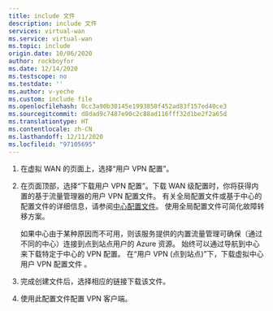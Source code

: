 ```yaml
---
title: include 文件
description: include 文件
services: virtual-wan
ms.service: virtual-wan
ms.topic: include
origin.date: 10/06/2020
author: rockboyfor
ms.date: 12/14/2020
ms.testscope: no
ms.testdate: ''
ms.author: v-yeche
ms.custom: include file
ms.openlocfilehash: 0cc3a90b30145e1993850f452ad83f157ed40ce3
ms.sourcegitcommit: d8dad9c7487e90c2c88ad116fff32d1be2f2a65d
ms.translationtype: HT
ms.contentlocale: zh-CN
ms.lasthandoff: 12/11/2020
ms.locfileid: "97105695"
---
```

1. 在虚拟 WAN 的页面上，选择“用户 VPN 配置”。
1. 在页面顶部，选择“下载用户 VPN 配置”。下载 WAN 级配置时，你将获得内置的基于流量管理器的用户 VPN 配置文件。 有关全局配置文件或基于中心的配置文件的详细信息，请参阅[中心配置文件](../articles/virtual-wan/global-hub-profile.md)。 使用全局配置文件可简化故障转移方案。

   如果中心由于某种原因而不可用，则该服务提供的内置流量管理可确保（通过不同的中心）连接到点到站点用户的 Azure 资源。 始终可以通过导航到中心来下载特定于中心的 VPN 配置。 在“用户 VPN (点到站点)”下，下载虚拟中心用户 VPN 配置文件 。
1. 完成创建文件后，选择相应的链接下载该文件。
1. 使用此配置文件配置 VPN 客户端。

<!-- Update_Description: update meta properties, wording update, update link -->